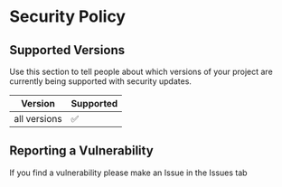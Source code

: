 # Security Policy

## Supported Versions

Use this section to tell people about which versions of your project are
currently being supported with security updates.

| Version | Supported          |
| ------- | ------------------ |
|  all versions | :white_check_mark: |


## Reporting a Vulnerability

If you find a vulnerability please make an Issue in the Issues tab
